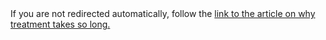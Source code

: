 [path: /whylong]:/

<!DOCTYPE HTML>
<html lang="en-US">
    <head>
        <meta charset="UTF-8">
        <meta http-equiv="refresh" content="1;url=http://muhammadtim.com/ruqyah/why-is-my-treatment-taking-so-long">
        <script type="text/javascript">
            window.location.href = "http://muhammadtim.com/ruqyah/why-is-my-treatment-taking-so-long"
        </script>
        <title>Page Redirection to Muhammad Tim's Article on Why Treatment Takes So Long</title>
    </head>
    <body>
        <!-- Note: don't tell people to `click` the link, just tell them that it is a link. -->
        If you are not redirected automatically, follow the <a href='http://muhammadtim.com/ruqyah/why-is-my-treatment-taking-so-long'>link to the article on why treatment takes so long.</a>
    </body>
</html>